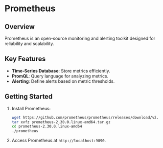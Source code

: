 # Prometheus

## Overview
Prometheus is an open-source monitoring and alerting toolkit designed for reliability and scalability.

## Key Features
- **Time-Series Database**: Store metrics efficiently.
- **PromQL**: Query language for analyzing metrics.
- **Alerting**: Define alerts based on metric thresholds.

## Getting Started
1. Install Prometheus:
   ```bash
   wget https://github.com/prometheus/prometheus/releases/download/v2.30.0/prometheus-2.30.0.linux-amd64.tar.gz
   tar xvfz prometheus-2.30.0.linux-amd64.tar.gz
   cd prometheus-2.30.0.linux-amd64
   ./prometheus
   ```
2. Access Prometheus at `http://localhost:9090`.
